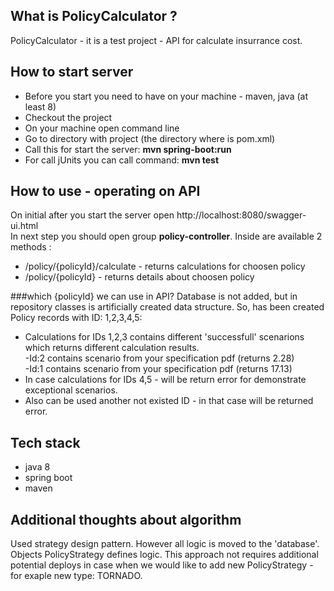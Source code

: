 ## What is PolicyCalculator ?
PolicyCalculator - it is a test project - API for calculate insurrance cost. 

## How to start server
* Before you start you need to have on your machine - maven, java (at least 8)
* Checkout the project 
* On your machine open command line
* Go to directory with project (the directory where is pom.xml)
* Call this for start the server:
  **mvn spring-boot:run**
* For call jUnits you can call command:
  **mvn test** 

## How to use - operating on API 
On initial after you start the server open http://localhost:8080/swagger-ui.html <br>
In next step you should open group **policy-controller**. 
Inside are available 2 methods :
*  /policy/{policyId}/calculate - returns calculations for choosen policy
*  /policy/{policyId} - returns details about choosen policy

###which {policyId} we can use in API?
Database is not added, but in repository classes is artificially created data structure. 
So, has been created Policy records with ID: 1,2,3,4,5:
* Calculations for IDs 1,2,3 contains different 'successfull' scenarions which returns different calculation results.<br>
-Id:2 contains scenario from your specification pdf (returns 2.28)<br>
-Id:1 contains scenario from your specification pdf (returns 17.13)
* In case calculations for IDs 4,5 - will be return error for demonstrate exceptional scenarios.
* Also can be used another not existed ID - in that case will be returned error.

## Tech stack
* java 8
* spring boot
* maven

## Additional thoughts about algorithm
Used strategy design pattern. However all logic is moved to the 'database'. Objects PolicyStrategy defines logic.
This approach not requires additional potential deploys in case when we would like to add new PolicyStrategy - for exaple new type: TORNADO.
